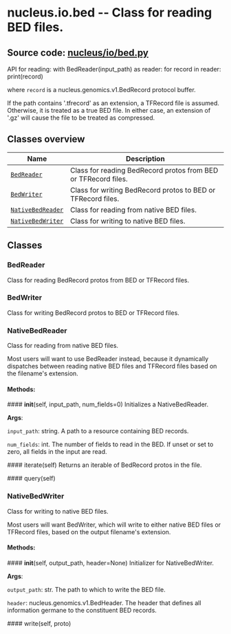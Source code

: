 # nucleus.io.bed -- Class for reading BED files.
**Source code:** [nucleus/io/bed.py](https://github.com/google/nucleus/tree/master/nucleus/io/bed.py)
---
API for reading:
  with BedReader(input_path) as reader:
    for record in reader:
      print(record)

where `record` is a nucleus.genomics.v1.BedRecord protocol buffer.

If the path contains '.tfrecord' as an extension, a TFRecord file is
assumed. Otherwise, it is treated as a true BED file. In either case,
an extension of '.gz' will cause the file to be treated as compressed.

## Classes overview
Name | Description
-----|------------
[`BedReader`](#bedreader) | Class for reading BedRecord protos from BED or TFRecord files.
[`BedWriter`](#bedwriter) | Class for writing BedRecord protos to BED or TFRecord files.
[`NativeBedReader`](#nativebedreader) | Class for reading from native BED files.
[`NativeBedWriter`](#nativebedwriter) | Class for writing to native BED files.

## Classes
### BedReader
Class for reading BedRecord protos from BED or TFRecord files.

### BedWriter
Class for writing BedRecord protos to BED or TFRecord files.

### NativeBedReader
Class for reading from native BED files.

Most users will want to use BedReader instead, because it dynamically
dispatches between reading native BED files and TFRecord files based on the
filename's extension.

#### Methods:
####<a name="<_ast.FunctionDef object at 0x555808fd4290>"></a> __init__(self, input_path, num_fields=0)
Initializes a NativeBedReader.

**Args**:

`input_path`: string. A path to a resource containing BED records.

`num_fields`: int. The number of fields to read in the BED. If unset or set
    to zero, all fields in the input are read.


####<a name="<_ast.FunctionDef object at 0x555808fca110>"></a> iterate(self)
Returns an iterable of BedRecord protos in the file.

####<a name="<_ast.FunctionDef object at 0x555808fca3d0>"></a> query(self)


### NativeBedWriter
Class for writing to native BED files.

Most users will want BedWriter, which will write to either native BED
files or TFRecord files, based on the output filename's extension.

#### Methods:
####<a name="<_ast.FunctionDef object at 0x555808fcd250>"></a> __init__(self, output_path, header=None)
Initializer for NativeBedWriter.

**Args**:

`output_path`: str. The path to which to write the BED file.

`header`: nucleus.genomics.v1.BedHeader. The header that defines all
    information germane to the constituent BED records.


####<a name="<_ast.FunctionDef object at 0x555808fcec50>"></a> write(self, proto)


